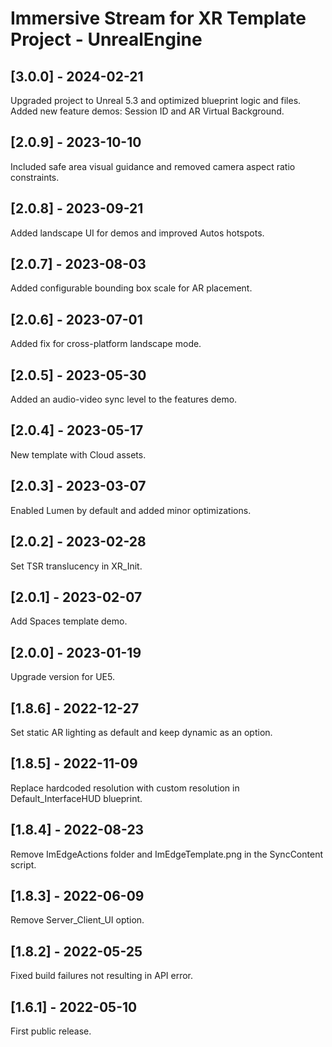# Immersive Stream for XR Template Project - UnrealEngine

## [3.0.0] - 2024-02-21

Upgraded project to Unreal 5.3 and optimized blueprint logic and files.
Added new feature demos: Session ID and AR Virtual Background.

## [2.0.9] - 2023-10-10

Included safe area visual guidance and removed camera aspect ratio constraints.

## [2.0.8] - 2023-09-21

Added landscape UI for demos and improved Autos hotspots.

## [2.0.7] - 2023-08-03

Added configurable bounding box scale for AR placement.

## [2.0.6] - 2023-07-01

Added fix for cross-platform landscape mode.

## [2.0.5] - 2023-05-30

Added an audio-video sync level to the features demo.

## [2.0.4] - 2023-05-17

New template with Cloud assets.

## [2.0.3] - 2023-03-07

Enabled Lumen by default and added minor optimizations.

## [2.0.2] - 2023-02-28

Set TSR translucency in XR_Init.

## [2.0.1] - 2023-02-07

Add Spaces template demo.

## [2.0.0] - 2023-01-19

Upgrade version for UE5.

## [1.8.6] - 2022-12-27

Set static AR lighting as default and keep dynamic as an option.

## [1.8.5] - 2022-11-09

Replace hardcoded resolution with custom resolution in Default_InterfaceHUD blueprint.

## [1.8.4] - 2022-08-23

Remove ImEdgeActions folder and ImEdgeTemplate.png in the SyncContent script.

## [1.8.3] - 2022-06-09

Remove Server_Client_UI option.

## [1.8.2] - 2022-05-25

Fixed build failures not resulting in API error.

## [1.6.1] - 2022-05-10

First public release.
